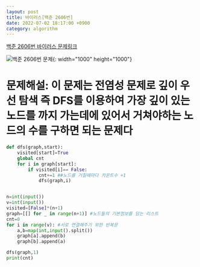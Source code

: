 ```yaml
---
layout: post
title: 바이러스[백준 2606번]
date: 2022-07-02 18:17:00 +0900
category: algorithm
---
```


[백준 2606번 바이러스 문제링크](https://www.acmicpc.net/problem/2606)

![백준 2606번 문제](https://user-images.githubusercontent.com/77001421/176994569-fcee6521-9049-4b43-93f1-b7dc5fdabb74.png){: width="1000" height="1000"}

# 문제해설: 이 문제는 전염성 문제로 깊이 우선 탐색 즉 DFS를 이용하여 가장 깊이 있는 노드를 까지 가는데에 있어서 거쳐야하는 노드의 수를 구하면 되는 문제다
```python
def dfs(graph,start):
    visited[start]=True
    global cnt
    for i in graph[start]:
        if visited[i]== False:
            cnt+=1 ##노드를 거칠때마다 카운트수 +1
            dfs(graph,i)


n=int(input())
v=int(input())
visited=[False]*(n+1)
graph=[[] for _ in range(n+1)] #노드들의 기본정보를 담는 리스트
cnt=0
for i in range(v): #서로 연결해주기 위한 반복문
    a,b=map(int,input().split())
    graph[a].append(b)
    graph[b].append(a)

dfs(graph,1)
print(cnt)
```